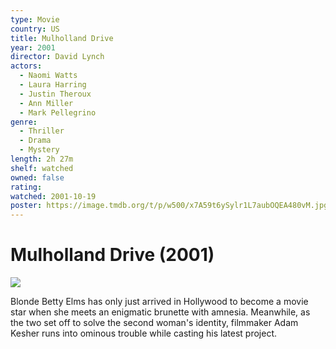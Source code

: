 ```yaml
---
type: Movie
country: US
title: Mulholland Drive
year: 2001
director: David Lynch
actors:
  - Naomi Watts
  - Laura Harring
  - Justin Theroux
  - Ann Miller
  - Mark Pellegrino
genre:
  - Thriller
  - Drama
  - Mystery
length: 2h 27m
shelf: watched
owned: false
rating:
watched: 2001-10-19
poster: https://image.tmdb.org/t/p/w500/x7A59t6ySylr1L7aubOQEA480vM.jpg
---
```


# Mulholland Drive (2001)

![](https://image.tmdb.org/t/p/w500/x7A59t6ySylr1L7aubOQEA480vM.jpg)

Blonde Betty Elms has only just arrived in Hollywood to become a movie star when she meets an enigmatic brunette with amnesia. Meanwhile, as the two set off to solve the second woman's identity, filmmaker Adam Kesher runs into ominous trouble while casting his latest project.